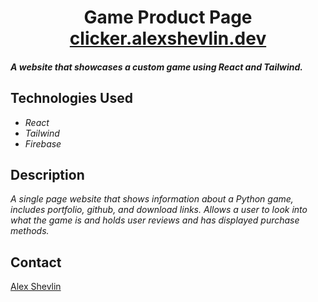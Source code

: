 <h1 align="center">
  Game Product Page
  <br />
  <a href="https://doughnut-clicker.web.app/" target="_blank">clicker.alexshevlin.dev</a>
</h1>

#### _A website that showcases a custom game using React and Tailwind._

## Technologies Used

* _React_
* _Tailwind_
* _Firebase_

## Description

_A single page website that shows information about a Python game, includes portfolio, github, and download links. Allows a user to look into what the game is and holds user reviews and has displayed purchase methods._

## Contact

[Alex Shevlin](mailto:)